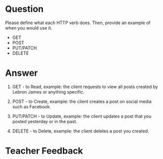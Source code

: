 # Question
Please define what each HTTP verb does. Then, provide an example of when you would use it.

- GET
- POST
- PUT/PATCH
- DELETE

# Answer
1. GET - to Read, example: the client requests to view all posts created by Lebron James or anything specific.

2. POST - to Create, example: the client creates a post on social media such as Facebook.

3. PUT/PATCH - to Update, example: the client updates a post that you posted yesterday or in the past.

4. DELETE -  to Delete, example: the client deletes a post you created.

# Teacher Feedback